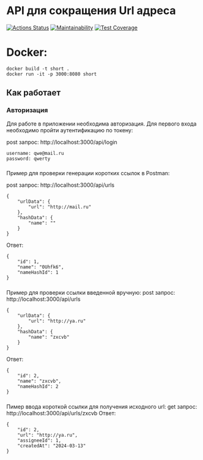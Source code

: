 # API для сокращения Url адреса
[![Actions Status](https://github.com/JavaQuaker/test/actions/workflows/main.yml/badge.svg)](https://github.com/JavaQuaker/test/actions)
[![Maintainability](https://api.codeclimate.com/v1/badges/9cd50f82ca8c9a8c1cac/maintainability)](https://codeclimate.com/github/JavaQuaker/test/maintainability)
[![Test Coverage](https://api.codeclimate.com/v1/badges/9cd50f82ca8c9a8c1cac/test_coverage)](https://codeclimate.com/github/JavaQuaker/test/test_coverage)
# Docker:
```
docker build -t short .
docker run -it -p 3000:8080 short
```
## Как работает
### Авторизация
Для работе в приложении необходима авторизация.
Для первого входа необходимо пройти аутентификацию по токену:

post запрос: 
http://localhost:3000/api/login
```
username: qwe@mail.ru
password: qwerty
```
###
Пример для проверки генерации коротких ссылок в Postman:

post запрос:
http://localhost:3000/api/urls
```
{
    "urlData": {
        "url": "http://mail.ru"
    },
    "hashData": {
        "name": ""
    }
}
```
Ответ:
```
{
    "id": 1,
    "name": "0Uhfk6",
    "nameHashId": 1
}
```

###
Пример для проверки ссылки введенной вручную:
post запрос:
http://localhost:3000/api/urls
```
{
    "urlData": {
        "url": "http://ya.ru"
    },
    "hashData": {
        "name": "zxcvb"
    }
}
```
Ответ:
```
{
    "id": 2,
    "name": "zxcvb",
    "nameHashId": 2
}
```
###
Пимер ввода короткой ссылки для получения исходного url:
get запрос:
http://localhost:3000/api/urls/zxcvb
Ответ:
```
{
    "id": 2,
    "url": "http://ya.ru",
    "assigneeId": 1,
    "createdAt": "2024-03-13"
}
```
